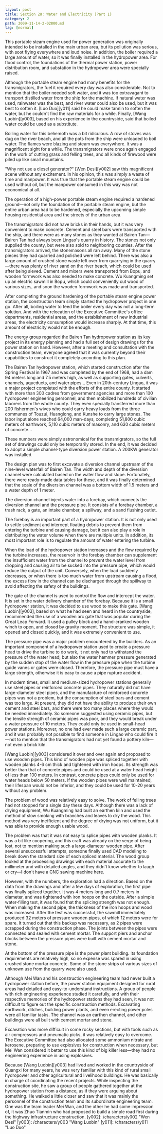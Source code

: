 ```yaml
---
layout: post
title: Section 28: Water and Electricity (Part 1)
category: 2
path: 2009-11-14-2-02800.md
tag: [normal]
---
```


This portable steam engine used for power generation was originally intended to be installed in the main urban area, but its pollution was serious, with soot flying everywhere and loud noise. In addition, the boiler required a large amount of water, so it was finally installed in the hydropower area. For flood control, the foundations of the thermal power station, power distribution room, and substation in the hydropower area were specially raised.

Although the portable steam engine had many benefits for the transmigrators, the fuel it required every day was also considerable. Not to mention that the boiler needed soft water, and it was too extravagant to transport distilled water from the ship for the machine. If natural water was used, rainwater was the best, and river water could also be used, but it was best to soften it. [Luo Duo][y011] said he could make tannin to soften the water, but he couldn't find the raw materials for a while. Finally, [Wang Luobin][y003], based on his experience in the countryside, said that boiled water could be used as a substitute.

Boiling water for this behemoth was a bit ridiculous. A row of stoves was dug on the river beach, and all the pots from the ship were unloaded to boil water. The flames were blazing and steam was everywhere. It was a magnificent sight for a while. The transmigrators were once again engaged in the work of cutting grass and felling trees, and all kinds of firewood were piled up like small mountains.

"Why not use a diesel generator?" [Wen Desi][y002] saw this magnificent scene without any excitement. In his opinion, this was simply a waste of time and manpower. It was true that the portable steam engine could be used without oil, but the manpower consumed in this way was not economical at all.

The operation of a high-power portable steam engine required a hardened ground—not only the foundation of the portable steam engine, but the entire urban area had to be hardened, especially the upcoming simple housing residential area and the streets of the urban area.

The transmigrators did not have bricks in their hands, but it was very convenient to make concrete. Cement and steel bars were transported with the ship, and there were as many stones as they wanted at Bairen Tan—Bairen Tan had always been Lingao's quarry in history. The stones not only supplied the county, but were also sold to neighboring counties. After the transmigrators arrived, the stonemasons all ran away. Many of the stone pieces they had quarried and polished were left behind. There was also a large amount of crushed stone waste left over from quarrying in the quarry—there was plenty of river sand on the river beach, which could be used after being sieved. Cement and mixers were transported from Bopu, and wooden formwork was also needed to make concrete. Wu Kuangming set up an electric sawmill in Bopu, which could conveniently cut wood of various sizes, and soon the wooden formwork was made and transported.

After completing the ground hardening of the portable steam engine power station, the construction team simply started the hydropower project in one go. After all, boiling water to feed the boiler every day was not a long-term solution. And with the relocation of the Executive Committee's office departments, residential areas, and the establishment of new industrial areas, the electricity consumption would increase sharply. At that time, this amount of electricity would not be enough.

The energy group regarded the Bairen Tan hydropower station as its key project in its energy planning and had a full set of design drawings for the power station on hand. However, after a meeting and consultation with the construction team, everyone agreed that it was currently beyond their capabilities to construct it completely according to this plan.

The Bairen Tan hydropower station, which started construction after the Spring Festival in 1967 and was completed by the end of 1968, had a dam 94 meters long and 7.5 meters high, as well as supporting gates, culverts, channels, aqueducts, and water pipes... Even in 20th-century Lingao, it was a major project completed with the efforts of the entire county. It started with more than 300 cadres from government agencies and more than 100 hydropower engineering personnel, and then mobilized hundreds of civilian laborers from the whole county. They even specially transferred more than 200 fishermen's wives who could carry heavy loads from the three communes of Touzui, Huanglong, and Kunshe to carry large stones. The labor input alone reached 64,000 man-days, completing 51,800 cubic meters of earthwork, 5,110 cubic meters of masonry, and 630 cubic meters of concrete...

These numbers were simply astronomical for the transmigrators, so the full set of drawings could only be temporarily stored. In the end, it was decided to adopt a simple channel-type diversion power station. A 200KW generator was installed.

The design plan was to first excavate a diversion channel upstream of the nine-level waterfall of Bairen Tan. The width and depth of the diversion channel were calculated based on the water flow and slope. Fortunately, there were ready-made data tables for these, and it was finally determined that the scale of the diversion channel was a bottom width of 1.5 meters and a water depth of 1 meter.

The diversion channel injects water into a forebay, which connects the diversion channel and the pressure pipe. It consists of a forebay chamber, a trash rack, a gate, an intake chamber, a spillway, and a sand flushing outlet.

The forebay is an important part of a hydropower station. It is not only used to settle sediment and intercept floating debris to prevent them from entering the turbine and causing damage, but it can also play a role in distributing the water volume when there are multiple units. In addition, its most important role is to regulate the amount of water entering the turbine.

When the load of the hydropower station increases and the flow required by the turbine increases, the reservoir in the forebay chamber can supplement the insufficient water from the channel to prevent the water level from dropping and causing air to be sucked into the pressure pipe, which would reduce the output of the unit. Conversely, when the load suddenly decreases, or when there is too much water from upstream causing a flood, the excess flow in the channel can be discharged through the spillway to avoid affecting the safety of the buildings.

The gate of the channel is used to control the flow and intercept the water. It is set in the water delivery chamber of the forebay. Because it is a small hydropower station, it was decided to use wood to make this gate. [Wang Luobin][y003], based on what he had seen and heard in the countryside, recommended the use of a wooden arc gate that was popular during the Great Leap Forward. It used a pulley block and a hand-cranked wooden winch to open, and closed by gravity moment. The structure was simple, it opened and closed quickly, and it was extremely convenient to use.

The pressure pipe was a major problem encountered by the builders. As an important component of a hydropower station used to create a pressure head to drive the turbine to do work, it not only had to withstand the pressure of the water head, but also the water hammer pressure generated by the sudden stop of the water flow in the pressure pipe when the turbine guide vanes or gates were closed. Therefore, the pressure pipe must have a large strength, otherwise it is easy to cause a pipe rupture accident.

In modern times, small and medium-sized hydropower stations generally use steel pipes or reinforced concrete pipes. They naturally did not have large-diameter steel pipes, and the manufacture of reinforced concrete pipes was not a problem, but the consumption of steel bars and cement was too large. At present, they did not have the ability to produce their own cement and steel bars, and there were too many places where they would be needed immediately. So someone suggested using ceramic pipes, but the tensile strength of ceramic pipes was poor, and they would break under a water pressure of 10 meters. They could only be used in small-head power stations. Moreover, no one had ever made such a large ceramic part, and it was probably not possible to find someone in Lingao who could fire it—not to mention that the transmigrators had not yet found a pottery kiln—not even a brick kiln.

[Wang Luobin][y003] considered it over and over again and proposed to use wooden pipes. This kind of wooden pipe was spliced together with wooden planks 4-6 cm thick and tightened with iron hoops. Its strength was better than that of concrete pipes and could be used at a water head height of less than 100 meters. In contrast, concrete pipes could only be used for water heads below 50 meters. If the wooden pipes were well maintained, their lifespan would not be inferior, and they could be used for 10-20 years without any problem.

The problem of wood was relatively easy to solve. The work of felling trees had not stopped for a single day these days. Although there was a lack of drying equipment, Wu Kuangming had built an earthen kiln and used the method of slow smoking with branches and leaves to dry the wood. This method was very inefficient and the degree of drying was not uniform, but it was able to provide enough usable wood.

The problem was that it was not easy to splice pipes with wooden planks. It was a bit like coopering, and this craft was already on the verge of being lost, not to mention making such a large-diameter wooden pipe. After several unsuccessful attempts, someone finally used CAD modeling to break down the standard size of each spliced material. The wood group looked at the processing drawings with each material accurate to the millimeter and with detailed angles, and they didn't know whether to laugh or cry—I don't have a CNC sawing machine here.

However, with the numbers, the exploration had a direction. Based on the data from the drawings and after a few days of exploration, the first pipe was finally spliced together. It was 4 meters long and 0.7 meters in diameter, and was tightened with iron hoops on the outside. After a simple water-filling test, it was found that the splicing strength was not enough. When making the second pipe, the thickness of the iron hoops and wood was increased. After the test was successful, the sawmill immediately produced 32 meters of pressure wooden pipes, of which 12 meters were for spare. It turned out that this backup was necessary, as 2 pipes were scrapped during the construction phase. The joints between the pipes were connected and sealed with cement mortar. The support piers and anchor blocks between the pressure pipes were built with cement mortar and stone.

At the bottom of the pressure pipe is the power plant building. Its foundation requirements are relatively high, so no expense was spared in using crushed stone mortar concrete. Some of the stone strips of various sizes of unknown use from the quarry were also used.

Although Mei Wan and his construction engineering team had never built a hydropower station before, the power station equipment designed for rural areas had detailed and easy-to-understand instructions. A group of people with rich engineering experience studied it carefully, and with their respective memories of the hydropower stations they had seen, it was not difficult to figure out the specific construction methods. Excavating earthwork, ditches, building power plants, and even erecting power poles were all familiar tasks. The channel was an earthen channel, and other buildings were all built with cement mortar and stone.

Excavation was more difficult in some rocky sections, but with tools such as air compressors and pneumatic picks, it was relatively easy to overcome. The Executive Committee had also allocated some ammonium nitrate and kerosene, preparing to use explosives for construction when necessary, but Mei Wan considered it better to use this kind of big killer less—they had no engineering experience in using explosives.

Because [Wang Luobin][y003] had lived and worked in the countryside of Guangxi for many years, he was very familiar with this kind of rural small hydropower and other agricultural and livelihood buildings. He was basically in charge of coordinating the recent projects. While inspecting the construction site, he saw a group of people gathered together at the hydropower station from a distance, as if they were arguing about something. He walked a little closer and saw that it was mainly the personnel of the construction team and its subordinate engineering team. One was the team leader Mei Wan, and the other he had some impression of, it was Zhuo Tianmin who had proposed to build a simple road first during the highway infrastructure construction.
[y002]: /characters/y002 "Wen Desi"
[y003]: /characters/y003 "Wang Luobin"
[y011]: /characters/y011 "Luo Duo"